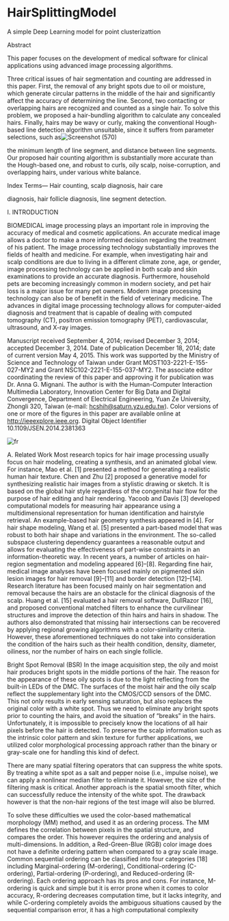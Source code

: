 # HairSplittingModel
 A simple Deep Learning model for point clusterizattion
 
 Abstract

This paper focuses on the development of medical
software for clinical applications using advanced image processing algorithms.

Three critical issues of hair segmentation and
counting are addressed in this paper. First, the removal of any
bright spots due to oil or moisture, which generate circular
patterns in the middle of the hair and significantly affect the
accuracy of determining the line. Second, two contacting or
overlapping hairs are recognized and counted as a single hair.
To solve this problem, we proposed a hair-bundling algorithm to
calculate any concealed hairs. Finally, hairs may be wavy or curly,
making the conventional Hough-based line detection algorithm
unsuitable, since it suffers from parameter selections, such as![Screenshot (570)](https://user-images.githubusercontent.com/33089347/192128581-1e87a5ee-7fe0-4950-855a-a8c653e6fb16.png)

the minimum length of line segment, and distance between line
segments. Our proposed hair counting algorithm is substantially
more accurate than the Hough-based one, and robust to curls,
oily scalp, noise-corruption, and overlapping hairs, under various
white balance.



Index Terms— Hair counting, scalp diagnosis, hair care

diagnosis, hair follicle diagnosis, line segment detection.


I. INTRODUCTION

BIOMEDICAL image processing plays an important role
in improving the accuracy of medical and cosmetic applications. An accurate medical image allows a doctor to make a
more informed decision regarding the treatment of his patient.
The image processing technology substantially improves the
fields of health and medicine. For example, when investigating
hair and scalp conditions are due to living in a different climate
zone, age, or gender, image processing technology can be
applied in both scalp and skin examinations to provide an
accurate diagnosis. Furthermore, household pets are becoming
increasingly common in modern society, and pet hair loss is
a major issue for many pet owners. Modern image processing
technology can also be of benefit in the field of veterinary
medicine. The advances in digital image processing technology allows for computer-aided diagnosis and treatment that is
capable of dealing with computed tomography (CT), positron
emission tomography (PET), cardiovascular, ultrasound, and
X-ray images.


Manuscript received September 4, 2014; revised December 3, 2014;
accepted December 3, 2014. Date of publication December 18, 2014; date
of current version May 4, 2015. This work was supported by the Ministry
of Science and Technology of Taiwan under Grant MOST103-2221-E-155-
027-MY2 and Grant NSC102-2221-E-155-037-MY2. The associate editor
coordinating the review of this paper and approving it for publication was
Dr. Anna G. Mignani.
The author is with the Human-Computer Interaction Multimedia Laboratory,
Innovation Center for Big Data and Digital Convergence, Department of
Electrical Engineering, Yuan Ze University, Zhongli 320, Taiwan (e-mail:
hcshih@saturn.yzu.edu.tw).
Color versions of one or more of the figures in this paper are available
online at http://ieeexplore.ieee.org.
Digital Object Identifier 10.1109/JSEN.2014.2381363


![fr](https://user-images.githubusercontent.com/33089347/191128291-4cce6bc1-1c80-412a-a5f7-37c051a95043.PNG)


A. Related Work
Most research topics for hair image processing usually focus
on hair modeling, creating a synthesis, and an animated global
view. For instance, Mao et al. [1] presented a method for generating a realistic human hair texture. Chen and Zhu [2] proposed a generative model for synthesizing realistic hair images
from a stylistic drawing or sketch. It is based on the global hair
style regardless of the congenital hair flow for the purpose of
hair editing and hair rendering. Yacoob and Davis [3] developed computational models for measuring hair appearance
using a multidimensional representation for human identification and hairstyle retrieval. An example-based hair geometry synthesis appeared in [4]. For hair shape modeling,
Wang et al. [5] presented a part-based model that was robust
to both hair shape and variations in the environment. The
so-called subspace clustering dependency guarantees a reasonable output and allows for evaluating the effectiveness of
part-wise constraints in an information-theoretic way. In recent
years, a number of articles on hair-region segmentation and
modeling appeared [6]–[8].
Regarding fine hair, medical image analyses have been
focused mainly on pigmented skin lesion images for hair
removal [9]–[11] and border detection [12]–[14]. Research
literature has been focused mainly on hair segmentation and
removal because the hairs are an obstacle for the clinical
diagnosis of the scalp. Huang et al. [15] evaluated a hair
removal software, DullRazor [16], and proposed conventional
matched filters to enhance the curvilinear structures and
improve the detection of thin hairs and hairs in shadow.
The authors also demonstrated that missing hair intersections
can be recovered by applying regional growing algorithms
with a color-similarity criteria. However, these aforementioned
techniques do not take into consideration the condition of the
hairs such as their health condition, density, diameter, oiliness,
nor the number of hairs on each single follicle.

Bright Spot Removal (BSR)
In the image acquisition step, the oily and moist hair
produces bright spots in the middle portions of the hair. The
reason for the appearance of these oily spots is due to the light
reflecting from the built-in LEDs of the DMC. The surfaces
of the moist hair and the oily scalp reflect the supplementary
light into the CMOS/CCD sensors of the DMC. This not
only results in early sensing saturation, but also replaces the
original color with a white spot. Thus we need to eliminate any
bright spots prior to counting the hairs, and avoid the situation
of “breaks” in the hairs. Unfortunately, it is impossible to
precisely know the locations of all hair pixels before the hair
is detected. To preserve the scalp information such as the
intrinsic color pattern and skin texture for further applications,
we utilized color morphological processing approach rather
than the binary or gray-scale one for handling this kind
of defect.

There are many spatial filtering operators that can suppress
the white spots. By treating a white spot as a salt and pepper
noise (i.e., impulse noise), we can apply a nonlinear median
filter to eliminate it. However, the size of the filtering mask is
critical. Another approach is the spatial smooth filter, which
can successfully reduce the intensity of the white spot. The
drawback however is that the non-hair regions of the test
image will also be blurred. 


To solve these difficulties we used
the color-based mathematical morphology (MM) method, and
used it as an ordering process. The MM defines the correlation
between pixels in the spatial structure, and compares the order.
This however requires the ordering and analysis of multi-dimensions. In addition, a Red-Green-Blue (RGB) color image
does not have a definite ordering pattern when compared
to a gray scale image. Common sequential ordering can be
classified into four categories [18] including Marginal-ordering
(M-ordering), Conditional-ordering (C-ordering), Partial-ordering (P-ordering), and Reduced-ordering (R-ordering).
Each ordering approach has its pros and cons. For instance,
M-ordering is quick and simple but it is error prone when
it comes to color accuracy, R-ordering decreases computation
time, but it lacks integrity, and while C-ordering completely
avoids the ambiguous situations caused by the sequential
comparison error, it has a high computational complexity
